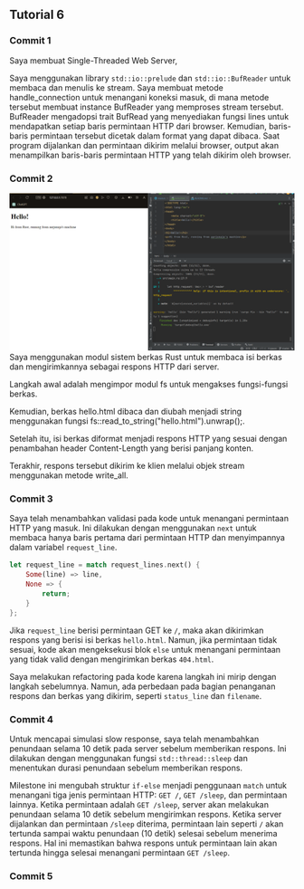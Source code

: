 ## Tutorial 6
### Commit 1
Saya membuat Single-Threaded Web Server,

Saya menggunakan library `std::io::prelude` dan `std::io::BufReader` untuk membaca dan menulis ke stream. 
Saya membuat metode handle_connection untuk menangani koneksi masuk, 
di mana metode tersebut membuat instance BufReader yang memproses stream tersebut. 
BufReader mengadopsi trait BufRead yang menyediakan fungsi lines untuk mendapatkan setiap baris permintaan HTTP dari browser. Kemudian, baris-baris permintaan tersebut dicetak dalam format yang dapat dibaca. Saat program dijalankan dan permintaan dikirim melalui browser, output akan menampilkan baris-baris permintaan HTTP yang telah dikirim oleh browser.
### Commit 2

![commit2.png](assets%2Fimg%2Fcommit2.png)
Saya menggunakan modul sistem berkas Rust untuk membaca isi berkas dan mengirimkannya sebagai respons HTTP dari server.

Langkah awal adalah mengimpor modul fs untuk mengakses fungsi-fungsi berkas. 

Kemudian, berkas hello.html dibaca dan diubah menjadi string menggunakan fungsi fs::read_to_string("hello.html").unwrap();. 

Setelah itu, isi berkas diformat menjadi respons HTTP yang sesuai dengan penambahan header Content-Length yang berisi panjang konten. 

Terakhir, respons tersebut dikirim ke klien melalui objek stream menggunakan metode write_all.
### Commit 3
Saya telah menambahkan validasi pada kode untuk menangani permintaan HTTP yang masuk. Ini dilakukan dengan menggunakan `next` untuk membaca hanya baris pertama dari permintaan HTTP dan menyimpannya dalam variabel `request_line`.
```rust
let request_line = match request_lines.next() {
    Some(line) => line,
    None => {
        return;
    }
};
```
Jika `request_line` berisi permintaan GET ke `/`, maka akan dikirimkan respons yang berisi isi berkas `hello.html`. Namun, jika permintaan tidak sesuai, kode akan mengeksekusi blok `else` untuk menangani permintaan yang tidak valid dengan mengirimkan berkas `404.html`.

Saya melakukan refactoring pada kode karena langkah ini mirip dengan langkah sebelumnya. Namun, ada perbedaan pada bagian penanganan respons dan berkas yang dikirim, seperti `status_line` dan `filename`.

### Commit 4
Untuk mencapai simulasi slow response, saya telah menambahkan penundaan selama 10 detik pada server sebelum memberikan respons. Ini dilakukan dengan menggunakan fungsi `std::thread::sleep` dan menentukan durasi penundaan sebelum memberikan respons.

Milestone ini mengubah struktur `if-else` menjadi penggunaan `match` untuk menangani tiga jenis permintaan HTTP: `GET /`, `GET /sleep`, dan permintaan lainnya. Ketika permintaan adalah `GET /sleep`, server akan melakukan penundaan selama 10 detik sebelum mengirimkan respons. Ketika server dijalankan dan permintaan `/sleep` diterima, permintaan lain seperti `/` akan tertunda sampai waktu penundaan (10 detik) selesai sebelum menerima respons. Hal ini memastikan bahwa respons untuk permintaan lain akan tertunda hingga selesai menangani permintaan `GET /sleep`.

### Commit 5